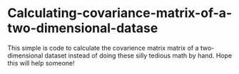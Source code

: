 # Calculating-covariance-matrix-of-a-two-dimensional-datase
This simple is code to calculate the covarience matrix matrix of a two-dimensional dataset instead of doing these silly tedious math by hand. Hope this will help someone!
